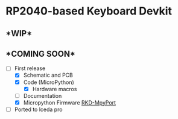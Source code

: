 # RP2040-based Keyboard Devkit

## \*WIP\*

## \*COMING SOON\*

 - [ ] First release
   - [x] Schematic and PCB
   - [x] Code (MicroPython)
     - [x] Hardware macros
   - [ ] Documentation
   - [x] Micropython Firmware [RKD-MpyPort](https://github.com/PCX-LK/RKD-MpyPort)
 - [ ] Ported to lceda pro
